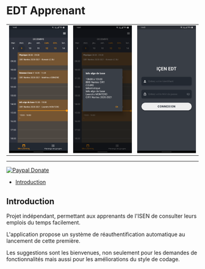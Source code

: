 # EDT Apprenant

<table style="border:none;"><tr>
<td> <img src="https://raw.githubusercontent.com/Sehnryr/edt-isen/master/assets/images/preview1.png" alt="Preview1" style="width: 250px;"/> </td>
<td> <img src="https://raw.githubusercontent.com/Sehnryr/edt-isen/master/assets/images/preview2.png" alt="Preview2" style="width: 250px;"/> </td>
<td> <img src="https://raw.githubusercontent.com/Sehnryr/edt-isen/master/assets/images/preview3.png" alt="Preview3" style="width: 250px;"/> </td>
</tr></table>

---

[![Paypal Donate](https://shields.io/badge/donate-Paypal.me-blue)](paypal.me/ynmls)

- [Introduction](https://github.com/Sehnryr/edt-isen#introduction)

## Introduction

Projet indépendant, permettant aux apprenants de l'ISEN de consulter leurs emplois du temps facilement.

L'application propose un système de réauthentification automatique au lancement de cette première.

Les suggestions sont les bienvenues, non seulement pour les demandes de fonctionnalités mais aussi pour les améliorations du style de codage.
